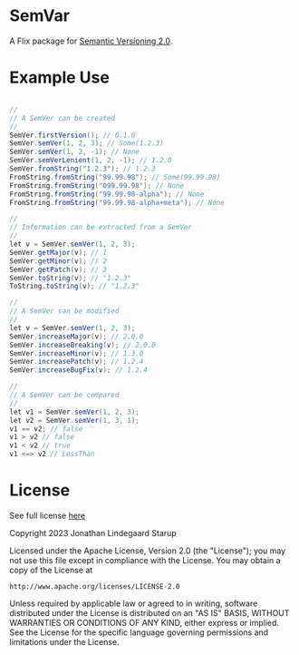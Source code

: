 # SemVar

A Flix package for [Semantic Versioning 2.0](https://semver.org/).

# Example Use

```scala

//
// A SemVer can be created
//
SemVer.firstVersion(); // 0.1.0
SemVer.semVer(1, 2, 3); // Some(1.2.3)
SemVer.semVer(1, 2, -1); // None
SemVer.semVerLenient(1, 2, -1); // 1.2.0
SemVer.fromString("1.2.3"); // 1.2.3
FromString.fromString("99.99.98"); // Some(99.99.98)
FromString.fromString("099.99.98"); // None
FromString.fromString("99.99.98-alpha"); // None
FromString.fromString("99.99.98-alpha+meta"); // None

//
// Information can be extracted from a SemVer
//
let v = SemVer.semVer(1, 2, 3);
SemVer.getMajor(v); // 1
SemVer.getMinor(v); // 2
SemVer.getPatch(v); // 3
SemVer.toString(v); // "1.2.3"
ToString.toString(v); // "1.2.3"

//
// A SemVer can be modified
//
let v = SemVer.semVer(1, 2, 3);
SemVer.increaseMajor(v); // 2.0.0
SemVer.increaseBreaking(v); // 2.0.0
SemVer.increaseMinor(v); // 1.3.0
SemVer.increasePatch(v); // 1.2.4
SemVer.increaseBugFix(v); // 1.2.4

//
// A SemVer can be compared
//
let v1 = SemVer.semVer(1, 2, 3);
let v2 = SemVer.semVer(1, 3, 1);
v1 == v2; // false
v1 > v2 // false
v1 < v2 // true
v1 <=> v2 // LessThan

```

# License

See full license [here](LICENSE.md)

Copyright 2023 Jonathan Lindegaard Starup

Licensed under the Apache License, Version 2.0 (the "License");
you may not use this file except in compliance with the License.
You may obtain a copy of the License at

    http://www.apache.org/licenses/LICENSE-2.0

Unless required by applicable law or agreed to in writing, software
distributed under the License is distributed on an "AS IS" BASIS,
WITHOUT WARRANTIES OR CONDITIONS OF ANY KIND, either express or implied.
See the License for the specific language governing permissions and
limitations under the License.
